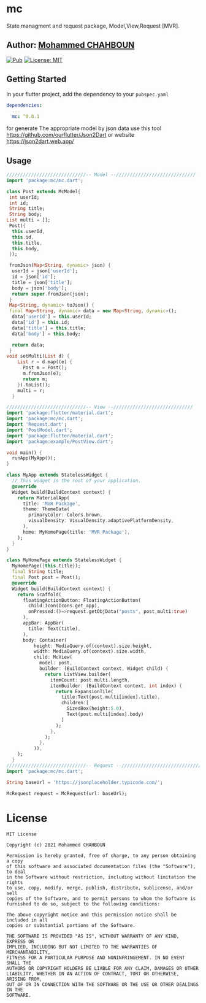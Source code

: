 # mc

State managment and request package, Model,View,Request [MVR].

## Author: [Mohammed CHAHBOUN](https://github.com/m97chahboun)


[![Pub](https://img.shields.io/pub/v/mc.svg)](https://pub.dartlang.org/packages/mc)
[![License: MIT](https://img.shields.io/badge/License-MIT-yellow.svg)](https://opensource.org/licenses/MIT)

## Getting Started

In your flutter project, add the dependency to your `pubspec.yaml`

```yaml
dependencies:
  ...
  mc: ^0.0.1
```
for generate The appropriate model by json data use this tool https://github.com/ourflutter/Json2Dart or website https://json2dart.web.app/

## Usage
```dart
/////////////////////////////-- Model --/////////////////////////////
import 'package:mc/mc.dart';

class Post extends McModel{
 int userId;
 int id;
 String title;
 String body;
List multi = [];
 Post({
  this.userId,
  this.id,
  this.title,
  this.body,
 });

 fromJson(Map<String, dynamic> json) {
  userId = json['userId'];
  id = json['id'];
  title = json['title'];
  body = json['body'];
  return super.fromJson(json);
 }
 Map<String, dynamic> toJson() {
 final Map<String, dynamic> data = new Map<String, dynamic>();
  data['userId'] = this.userId;
  data['id'] = this.id;
  data['title'] = this.title;
  data['body'] = this.body;

  return data;
 }
void setMulti(List d) {
    List r = d.map((e) {
      Post m = Post();
      m.fromJson(e);
      return m;
    }).toList();
    multi = r;
  }

/////////////////////////////-- View --/////////////////////////////
import 'package:flutter/material.dart';
import 'package:mc/mc.dart';
import 'Request.dart';
import 'PostModel.dart';
import 'package:flutter/material.dart';
import 'package:example/PostView.dart';

void main() {
  runApp(MyApp());
}

class MyApp extends StatelessWidget {
  // This widget is the root of your application.
  @override
  Widget build(BuildContext context) {
    return MaterialApp(
      title: 'MVR Package',
      theme: ThemeData(
        primaryColor: Colors.brown,
        visualDensity: VisualDensity.adaptivePlatformDensity,
      ),
      home: MyHomePage(title: 'MVR Package'),
    );
  }
}

class MyHomePage extends StatelessWidget {
  MyHomePage({this.title});
  final String title;
  final Post post = Post();
  @override
  Widget build(BuildContext context) {
    return Scaffold(
      floatingActionButton: FloatingActionButton(
        child:Icon(Icons.get_app),
        onPressed:()=>request.getObjData("posts", post,multi:true)
      ),
      appBar: AppBar(
        title: Text(title),
      ),
      body: Container(
          height: MediaQuery.of(context).size.height,
          width: MediaQuery.of(context).size.width,
          child: McView(
            model: post,
            builder: (BuildContext context, Widget child) {
              return ListView.builder(
                itemCount: post.multi.length,
                itemBuilder: (BuildContext context, int index) {
                  return ExpansionTile(
                    title:Text(post.multi[index].title),
                    children:[
                      SizedBox(height:5.0),
                      Text(post.multi[index].body)
                    ]
                  );
                },
              );
            },
          )),
    );
  }
/////////////////////////////-- Request --/////////////////////////////
import 'package:mc/mc.dart';

String baseUrl = 'https://jsonplaceholder.typicode.com/';

McRequest request = McRequest(url: baseUrl);
```
# License
    MIT License
    
    Copyright (c) 2021 Mohammed CHAHBOUN
    
    Permission is hereby granted, free of charge, to any person obtaining a copy
    of this software and associated documentation files (the "Software"), to deal
    in the Software without restriction, including without limitation the rights
    to use, copy, modify, merge, publish, distribute, sublicense, and/or sell
    copies of the Software, and to permit persons to whom the Software is
    furnished to do so, subject to the following conditions:
    
    The above copyright notice and this permission notice shall be included in all
    copies or substantial portions of the Software.
    
    THE SOFTWARE IS PROVIDED "AS IS", WITHOUT WARRANTY OF ANY KIND, EXPRESS OR
    IMPLIED, INCLUDING BUT NOT LIMITED TO THE WARRANTIES OF MERCHANTABILITY,
    FITNESS FOR A PARTICULAR PURPOSE AND NONINFRINGEMENT. IN NO EVENT SHALL THE
    AUTHORS OR COPYRIGHT HOLDERS BE LIABLE FOR ANY CLAIM, DAMAGES OR OTHER
    LIABILITY, WHETHER IN AN ACTION OF CONTRACT, TORT OR OTHERWISE, ARISING FROM,
    OUT OF OR IN CONNECTION WITH THE SOFTWARE OR THE USE OR OTHER DEALINGS IN THE
    SOFTWARE.
